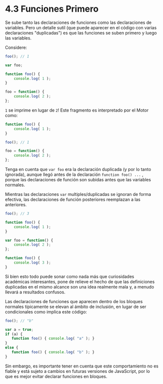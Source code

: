# 4.3 Funciones Primero

Se sube tanto las declaraciones de funciones como las declaraciones de variables. Pero un detalle sutil \(que puede aparecer en el código con varias declaraciones "duplicadas"\) es que las funciones se suben primero y luego las variables.

Considere:

```js
foo(); // 1

var foo;

function foo() {
	console.log( 1 );
}

foo = function() {
	console.log( 2 );
};
```

`1` se imprime en lugar de `2`! Este fragmento es interpretado por el Motor como:

```js
function foo() {
	console.log( 1 );
}

foo(); // 1

foo = function() {
	console.log( 2 );
};
```

Tenga en cuenta que `var foo` era la declaración duplicada \(y por lo tanto ignorada\), aunque llegó antes de la declaración `function foo() ...` , porque las declaraciones de función son subidas antes que las variables normales.

Mientras las declaraciones `var` multiples/duplicadas se ignoran de forma efectiva, las declaraciones de función posteriores reemplazan a las anteriores.

```js
foo(); // 3

function foo() {
	console.log( 1 );
}

var foo = function() {
	console.log( 2 );
};

function foo() {
	console.log( 3 );
}
```

Si bien esto todo puede sonar como nada más que curiosidades académicas interesantes, pone de relieve el hecho de que las definiciones duplicadas en el mismo alcance son una idea realmente mala y, a menudo llevará a resultados confusos.

Las declaraciones de funciones que aparecen dentro de los bloques normales típicamente se elevan al ámbito de inclusión, en lugar de ser condicionales como implica este código:

```js
foo(); // "b"

var a = true;
if (a) {
   function foo() { console.log( "a" ); }
}
else {
   function foo() { console.log( "b" ); }
}
```

Sin embargo, es importante tener en cuenta que este comportamiento no es fiable y está sujeto a cambios en futuras versiones de JavaScript, por lo que es mejor evitar declarar funciones en bloques.



